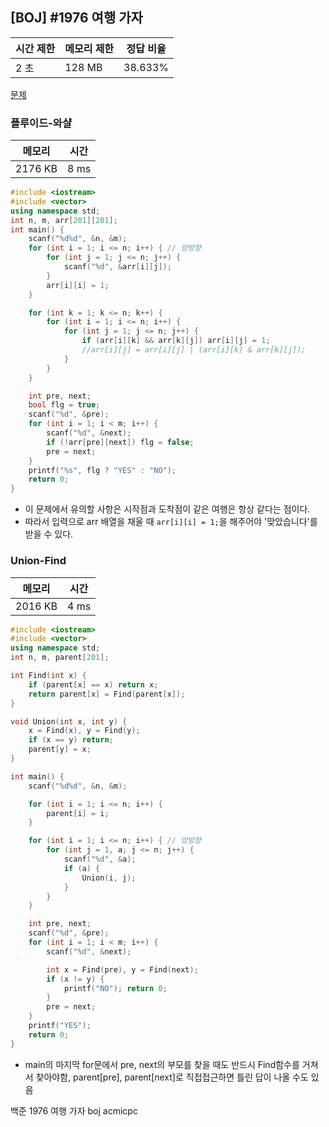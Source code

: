 ## [BOJ] #1976 여행 가자

| 시간 제한 | 메모리 제한 | 정답 비율 |
| --------- | ----------- | --------- |
| 2 초      | 128 MB      | 38.633%   |

[문제](https://www.acmicpc.net/problem/1976)



### 플루이드-와샬

| 메모리  | 시간 |
| ------- | ---- |
| 2176 KB | 8 ms |

```c++
#include <iostream>
#include <vector>
using namespace std;
int n, m, arr[201][201];
int main() {
	scanf("%d%d", &n, &m);
	for (int i = 1; i <= n; i++) { // 양방향
		for (int j = 1; j <= n; j++) {
			scanf("%d", &arr[i][j]);
		}
		arr[i][i] = 1;
	}

	for (int k = 1; k <= n; k++) {
		for (int i = 1; i <= n; i++) {
			for (int j = 1; j <= n; j++) {
				if (arr[i][k] && arr[k][j]) arr[i][j] = 1;
				//arr[i][j] = arr[i][j] | (arr[i][k] & arr[k][j]);
			}
		}
	}

	int pre, next;
	bool flg = true;
	scanf("%d", &pre);
	for (int i = 1; i < m; i++) {
		scanf("%d", &next);
		if (!arr[pre][next]) flg = false;
		pre = next;
	}
	printf("%s", flg ? "YES" : "NO");
	return 0;
}
```

- 이 문제에서 유의할 사항은 시작점과 도착점이 같은 여행은 항상 같다는 점이다.
- 따라서 입력으로 arr 배열을 채울 때 `arr[i][i] = 1;`을 해주어야 '맞았습니다'를 받을 수 있다.



### Union-Find

| 메모리  | 시간 |
| ------- | ---- |
| 2016 KB | 4 ms |

```c++
#include <iostream>
#include <vector>
using namespace std;
int n, m, parent[201];

int Find(int x) {
	if (parent[x] == x) return x;
	return parent[x] = Find(parent[x]);
}

void Union(int x, int y) {
	x = Find(x), y = Find(y);
	if (x == y) return;
	parent[y] = x;
}

int main() {
	scanf("%d%d", &n, &m);

	for (int i = 1; i <= n; i++) {
		parent[i] = i;
	}

	for (int i = 1; i <= n; i++) { // 양방향
		for (int j = 1, a; j <= n; j++) {
			scanf("%d", &a);
			if (a) {
				Union(i, j);
			}
		}
	}

	int pre, next;
	scanf("%d", &pre);
	for (int i = 1; i < m; i++) {
		scanf("%d", &next);

		int x = Find(pre), y = Find(next);
		if (x != y) {
			printf("NO"); return 0;
		}
		pre = next;
	}
	printf("YES");
	return 0;
}
```

- main의 마지막 for문에서 pre, next의 부모를 찾을 때도 반드시 Find함수를 거쳐서 찾아야함, parent[pre], parent[next]로 직접접근하면 틀린 답이 나올 수도 있음





백준 1976 여행 가자 boj acmicpc

